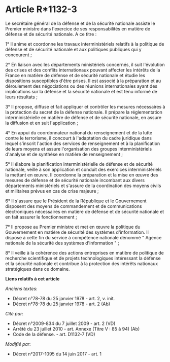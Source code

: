 # Article R*1132-3

Le secrétaire général de la défense et de la sécurité nationale assiste le Premier ministre dans l'exercice de ses
responsabilités en matière de défense et de sécurité nationale. A ce titre :

1° Il anime et coordonne les travaux interministériels relatifs à la politique de défense et de sécurité nationale et aux
politiques publiques qui y concourent ;

2° En liaison avec les départements ministériels concernés, il suit l'évolution des crises et des conflits internationaux
pouvant affecter les intérêts de la France en matière de défense et de sécurité nationale et étudie les dispositions
susceptibles d'être prises. Il est associé à la préparation et au déroulement des négociations ou des réunions
internationales ayant des implications sur la défense et la sécurité nationale et est tenu informé de leurs résultats ;

3° Il propose, diffuse et fait appliquer et contrôler les mesures nécessaires à la protection du secret de la défense
nationale. Il prépare la réglementation interministérielle en matière de défense et de sécurité nationale, en assure la
diffusion et en suit l'application ;

4° En appui du coordonnateur national du renseignement et de la lutte contre le terrorisme, il concourt à l'adaptation du
cadre juridique dans lequel s'inscrit l'action des services de renseignement et à la planification de leurs moyens et assure
l'organisation des groupes interministériels d'analyse et de synthèse en matière de renseignement ;

5° Il élabore la planification interministérielle de défense et de sécurité nationale, veille à son application et conduit
des exercices interministériels la mettant en œuvre. Il coordonne la préparation et la mise en œuvre des mesures de défense
et de sécurité nationale incombant aux divers départements ministériels et s'assure de la coordination des moyens civils et
militaires prévus en cas de crise majeure ;

6° Il s'assure que le Président de la République et le Gouvernement disposent des moyens de commandement et de communications
électroniques nécessaires en matière de défense et de sécurité nationale et en fait assurer le fonctionnement ;

7° Il propose au Premier ministre et met en œuvre la politique du Gouvernement en matière de sécurité des systèmes
d'information. Il dispose à cette fin du service à compétence nationale dénommé " Agence nationale de la sécurité des
systèmes d'information " ;

8° Il veille à la cohérence des actions entreprises en matière de politique de recherche scientifique et de projets
technologiques intéressant la défense et la sécurité nationale et contribue à la protection des intérêts nationaux
stratégiques dans ce domaine.

**Liens relatifs à cet article**

_Anciens textes_:

  - Décret n°78-78 du 25 janvier 1978 - art. 2, v. init.
  - Décret n°78-78 du 25 janvier 1978 - art. 2 (Ab)

_Cité par_:

  - Décret n°2009-834 du 7 juillet 2009 - art. 2 (VD)
  - Arrêté du 23 juillet 2010 - art. Annexe (Titre V : 85 à 94) (Ab)
  - Code de la défense. - art. D1132-7 (VD)

_Modifié par_:

  - Décret n°2017-1095 du 14 juin 2017 - art. 1

